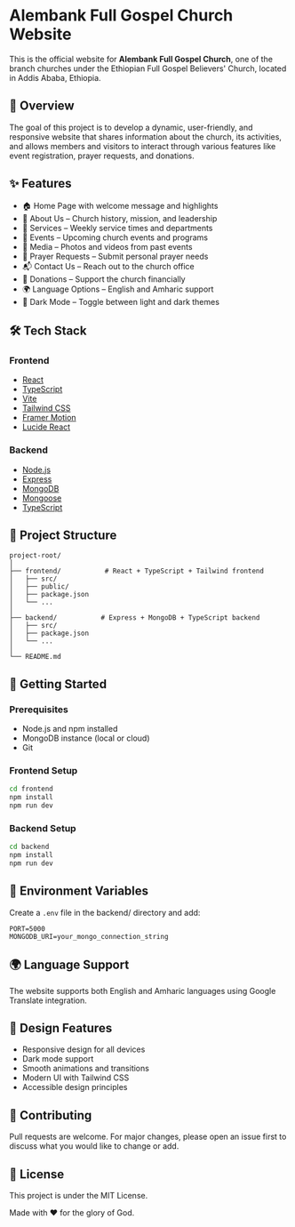 # Alembank Full Gospel Church Website

This is the official website for **Alembank Full Gospel Church**, one of the branch churches under the Ethiopian Full Gospel Believers' Church, located in Addis Ababa, Ethiopia.

## 📖 Overview

The goal of this project is to develop a dynamic, user-friendly, and responsive website that shares information about the church, its activities, and allows members and visitors to interact through various features like event registration, prayer requests, and donations.

## ✨ Features

- 🏠 Home Page with welcome message and highlights
- 📖 About Us – Church history, mission, and leadership
- 🙌 Services – Weekly service times and departments
- 📅 Events – Upcoming church events and programs
- 📸 Media – Photos and videos from past events
- 💬 Prayer Requests – Submit personal prayer needs
- 📬 Contact Us – Reach out to the church office
- 💝 Donations – Support the church financially
- 🌍 Language Options – English and Amharic support
- 🌙 Dark Mode – Toggle between light and dark themes

## 🛠 Tech Stack

### Frontend
- [React](https://reactjs.org/)
- [TypeScript](https://www.typescriptlang.org/)
- [Vite](https://vitejs.dev/)
- [Tailwind CSS](https://tailwindcss.com/)
- [Framer Motion](https://www.framer.com/motion/)
- [Lucide React](https://lucide.dev/)

### Backend
- [Node.js](https://nodejs.org/)
- [Express](https://expressjs.com/)
- [MongoDB](https://www.mongodb.com/)
- [Mongoose](https://mongoosejs.com/)
- [TypeScript](https://www.typescriptlang.org/)

## 📁 Project Structure

```
project-root/
│
├── frontend/           # React + TypeScript + Tailwind frontend
│   ├── src/
│   ├── public/
│   ├── package.json
│   └── ...
│
├── backend/           # Express + MongoDB + TypeScript backend
│   ├── src/
│   ├── package.json
│   └── ...
│
└── README.md
```

## 🚀 Getting Started

### Prerequisites

- Node.js and npm installed
- MongoDB instance (local or cloud)
- Git

### Frontend Setup

```bash
cd frontend
npm install
npm run dev
```

### Backend Setup

```bash
cd backend
npm install
npm run dev
```

## 📌 Environment Variables

Create a `.env` file in the backend/ directory and add:

```env
PORT=5000
MONGODB_URI=your_mongo_connection_string
```

## 🌍 Language Support

The website supports both English and Amharic languages using Google Translate integration.

## 🎨 Design Features

- Responsive design for all devices
- Dark mode support
- Smooth animations and transitions
- Modern UI with Tailwind CSS
- Accessible design principles

## 🤝 Contributing

Pull requests are welcome. For major changes, please open an issue first to discuss what you would like to change or add.

## 📄 License

This project is under the MIT License.

Made with ❤️ for the glory of God.